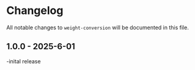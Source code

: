 # Changelog

All notable changes to `weight-conversion` will be documented in this file.

## 1.0.0 - 2025-6-01

-inital release
